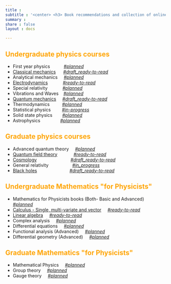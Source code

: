 ```yaml
---
title :
subtitle : '<center> <h3> Book recommendations and collection of online resources for different topics </h3> </center>'
summary :
share : false
layout : docs

---
```


## <span style="color:orange">Undergraduate physics courses </span>

- First year physics $~~~~~~~~~$ *<u>#planned</u>*
- [Classical mechanics]({{<ref"ug/cm">}}) $~~~~$ *<u>#draft_ready-to-read</u>*
- Analytical mechanics $~~~$ *<u>#planned</u>*
- [Electrodynamics]({{<ref"ug/ed">}}) $~~~~~~~~~~$ *<u>#ready-to-read</u>*
- Special relativity $~~~~~~~~~~$ *<u>#planned</u>*
- Vibrations and Waves $~~$ *<u>#planned</u>*
- [Quantum mechanics]({{<ref"ug/qm">}}) $~~~$      *<u>#draft_ready-to-read</u>*
- Thermodynamics $~~~~~~~~$ *<u>#planned</u>*
- Statistical physics $~~~~~~~$ *<u>#in-progress</u>*
- Solid state physics $~~~~~~$ *<u>#planned</u>*
- Astrophysics $~~~~~~~~~~~~~~$ *<u>#planned</u>*

## <span style="color:orange"> Graduate physics courses </span>

- Advanced quantum theory $~~~$ *<u>#planned</u>*
- [Quantum field theory]({{<ref"grad/qft">}}) $~~~~~~~~~~~$ *<u>#ready-to-read</u>*
- [Cosmology]({{<ref"grad/cosmology">}})  $~~~~~~~~~~~~~~~~~~~~~~~~~$ *<u>#draft_ready-to-read</u>*
- General relativity $~~~~~~~~~~~~~~~~~$ *<u>#in_progress</u>*
- [Black holes]({{<ref"grad/bh">}}) $~~~~~~~~~~~~~~~~~~~~~~~~$ *<u>#draft_ready-to-read</u>*

## <span style="color:orange"> Undergraduate Mathematics "for Physicists" </span>

- Mathematics for Physicists books (Both- Basic and Advanced) $~~~$     *<u>#planned</u>*
- [Calculus - Single, multi-variate and vector]({{<ref"math/calculus">}}) $~~~$     *<u>#ready-to-read</u>*
- [Linear algebra]({{<ref"math/linearalgebra">}}) $~~~$     *<u>#ready-to-read</u>*
- Complex analysis $~~~$     *<u>#planned</u>*
- Differential equations  $~~~$    *<u>#planned</u>*
- Functional analysis (Advanced)  $~~~$    *<u>#planned</u>*
- Differential geometry (Advanced) $~~~$      *<u>#planned</u>*

## <span style="color:orange"> Graduate Mathematics "for Physicists" </span>

- Mathematical Physics  $~~~$    *<u>#planned</u>*
- Group theory  $~~~$    *<u>#planned</u>*
- Gauge theory  $~~~$    *<u>#planned</u>*
